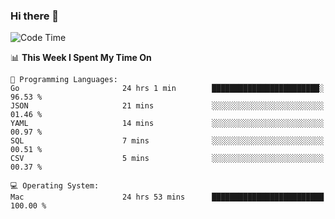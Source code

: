 ### Hi there 👋

<!--
**CrazyCollin/crazycollin** is a ✨ _special_ ✨ repository because its `README.md` (this file) appears on your GitHub profile.

Here are some ideas to get you started:

- 🔭 I’m currently working on ...
- 🌱 I’m currently learning ...
- 👯 I’m looking to collaborate on ...
- 🤔 I’m looking for help with ...
- 💬 Ask me about ...
- 📫 How to reach me: ...
- 😄 Pronouns: ...
- ⚡ Fun fact: ...
-->

<!--START_SECTION:waka-->
![Code Time](http://img.shields.io/badge/Code%20Time-3%2C249%20hrs%2024%20mins-blue)

📊 **This Week I Spent My Time On** 

```text
💬 Programming Languages: 
Go                       24 hrs 1 min        ████████████████████████░   96.53 % 
JSON                     21 mins             ░░░░░░░░░░░░░░░░░░░░░░░░░   01.46 % 
YAML                     14 mins             ░░░░░░░░░░░░░░░░░░░░░░░░░   00.97 % 
SQL                      7 mins              ░░░░░░░░░░░░░░░░░░░░░░░░░   00.51 % 
CSV                      5 mins              ░░░░░░░░░░░░░░░░░░░░░░░░░   00.37 % 

💻 Operating System: 
Mac                      24 hrs 53 mins      █████████████████████████   100.00 % 
```


<!--END_SECTION:waka-->
